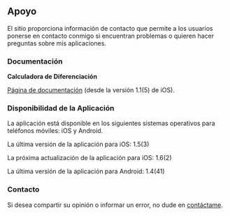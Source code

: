 ## Apoyo

El sitio proporciona información de contacto que permite a los usuarios ponerse en contacto conmigo si encuentran problemas o quieren hacer preguntas sobre mis aplicaciones.

### Documentación

**Calculadora de Diferenciación**

[Página de documentación](https://www.taketechease.com/differentiation/differentiation-calculator-es.html) (desde la versión 1.1(5) de iOS).
  
### Disponibilidad de la Aplicación

La aplicación está disponible en los siguientes sistemas operativos para teléfonos móviles: iOS y Android.

La última versión de la aplicación para iOS: 1.5(3)
  
La próxima actualización de la aplicación para iOS: 1.6(2)
  
La última versión de la aplicación para Android: 1.4(41)
  
### Contacto

Si desea compartir su opinión o informar un error, no dude en [contáctame](mailto:i.d.kosinska@gmail.com).

